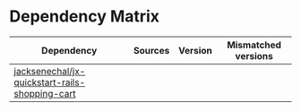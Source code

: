 # Dependency Matrix

Dependency | Sources | Version | Mismatched versions
---------- | ------- | ------- | -------------------
[jacksenechal/jx-quickstart-rails-shopping-cart](https://github.com/jacksenechal/jx-quickstart-rails-shopping-cart.git) |  | []() | 
